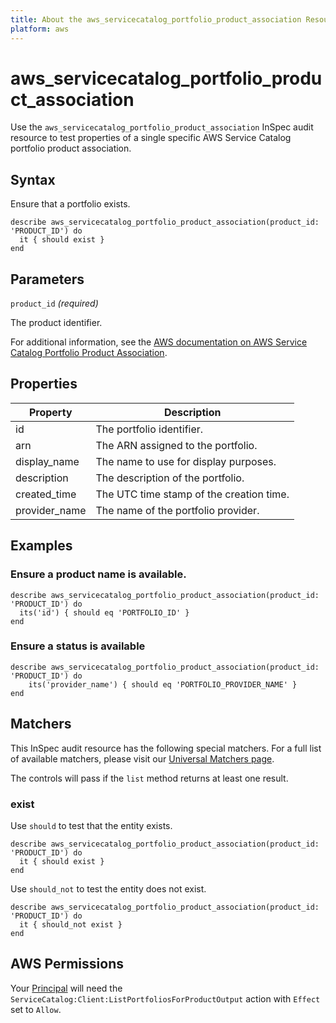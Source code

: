 ```yaml
---
title: About the aws_servicecatalog_portfolio_product_association Resource
platform: aws
---
```


# aws\_servicecatalog\_portfolio\_product\_association

Use the `aws_servicecatalog_portfolio_product_association` InSpec audit resource to test properties of a single specific AWS Service Catalog portfolio product association.

## Syntax

Ensure that a portfolio exists.

    describe aws_servicecatalog_portfolio_product_association(product_id: 'PRODUCT_ID') do
      it { should exist }
    end

## Parameters

`product_id` _(required)_

The product identifier.

For additional information, see the [AWS documentation on AWS Service Catalog Portfolio Product Association](https://docs.aws.amazon.com/AWSCloudFormation/latest/UserGuide/aws-resource-servicecatalog-portfolioproductassociation.html).

## Properties

| Property | Description|
| --- | --- |
| id | The portfolio identifier. |
| arn | The ARN assigned to the portfolio. |
| display_name | The name to use for display purposes. |
| description | The description of the portfolio. |
| created_time | The UTC time stamp of the creation time. |
| provider_name | The name of the portfolio provider. |

## Examples

### Ensure a product name is available.

    describe aws_servicecatalog_portfolio_product_association(product_id: 'PRODUCT_ID') do
      its('id') { should eq 'PORTFOLIO_ID' }
    end

### Ensure a status is available

    describe aws_servicecatalog_portfolio_product_association(product_id: 'PRODUCT_ID') do
        its('provider_name') { should eq 'PORTFOLIO_PROVIDER_NAME' }
    end

## Matchers

This InSpec audit resource has the following special matchers. For a full list of available matchers, please visit our [Universal Matchers page](https://www.inspec.io/docs/reference/matchers/).

The controls will pass if the `list` method returns at least one result.

### exist

Use `should` to test that the entity exists.

    describe aws_servicecatalog_portfolio_product_association(product_id: 'PRODUCT_ID') do
      it { should exist }
    end

Use `should_not` to test the entity does not exist.

    describe aws_servicecatalog_portfolio_product_association(product_id: 'PRODUCT_ID') do
      it { should_not exist }
    end

## AWS Permissions

Your [Principal](https://docs.aws.amazon.com/IAM/latest/UserGuide/intro-structure.html#intro-structure-principal) will need the `ServiceCatalog:Client:ListPortfoliosForProductOutput` action with `Effect` set to `Allow`.
